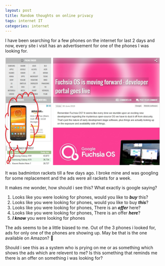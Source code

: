 ```yaml
---
layout: post
title: Random thoughts on online privacy
tags: internet IT
categories: internet
---
```


I have been searching for a few phones on the internet for last 2 days and  now, every site i visit has an advertisement for one of the phones I was looking for.

![ads](/assets/media/others/ads.jpg)

It was badminton rackets till a few days ago. I broke mine and was googling for some replacement and the ads were all rackets for a week.

It makes me wonder, how should i see this? What exactly is google saying?

1. Looks like you were looking for phones, would you like to ***buy*** this?
2. Looks like you were looking for phones, would you like to buy ***this***?
3. Looks like you were looking for phones, There is an ***offer*** here?
4. Looks like you were looking for phones, There is an offer ***here***?
5. ***I know*** you were looking for phones

The ads seems to be a little biased to me. Out of the 3 phones i looked for, ads for only one of the phones are showing up. May be that is the one available on Amazon? 🤷‍

Should i see this as a system who is prying on me or as something which shows the ads which are relevent to me? Is this something that reminds me there is an offer on something i was looking for?
